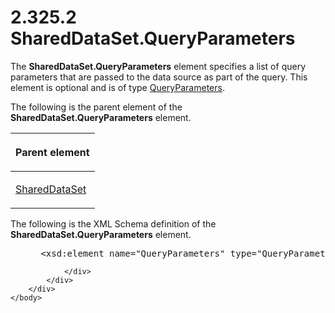<html dir="LTR" xmlns:mshelp="http://msdn.microsoft.com/mshelp" xmlns:ddue="http://ddue.schemas.microsoft.com/authoring/2003/5" xmlns:xlink="http://www.w3.org/1999/xlink" xmlns:tool="http://www.microsoft.com/tooltip">
    <head>
        <meta http-equiv="Content-Type" content="text/html; CHARSET=utf-8"></meta>
        <meta name="save" content="history"></meta>
        <title>2.325.2 SharedDataSet.QueryParameters</title>
        <xml>
            <mshelp:toctitle title="2.325.2 SharedDataSet.QueryParameters"></mshelp:toctitle>
            <mshelp:rltitle title="[MS-RDL]: SharedDataSet.QueryParameters"></mshelp:rltitle>
            <mshelp:keyword index="A" term="00de914e-4656-4dae-a46e-2e74d124758a"></mshelp:keyword>
            <mshelp:attr name="DCSext.ContentType" value="open specification"></mshelp:attr>
            <mshelp:attr name="AssetID" value="00de914e-4656-4dae-a46e-2e74d124758a"></mshelp:attr>
            <mshelp:attr name="TopicType" value="kbRef"></mshelp:attr>
            <mshelp:attr name="DCSext.Title" value="[MS-RDL]: SharedDataSet.QueryParameters" />
        </xml>
    </head>
    <body>
        <div id="header">
            <h1 class="heading">2.325.2 SharedDataSet.QueryParameters</h1>
        </div>
        <div id="mainSection">
            <div id="mainBody">
                <div id="allHistory" class="saveHistory"></div>
                <div id="sectionSection0" class="section" name="collapseableSection">
                    

<p>The <b>SharedDataSet.QueryParameters</b> element specifies a
list of query parameters that are passed to the data source as part of the
query. This element is optional and is of type <a href="081969ed-8ea0-44b5-b492-6778820cda0f.html">QueryParameters</a>.</p>

<p>The following is the parent element of the <b>SharedDataSet.QueryParameters</b>
element.</p>

<table>
 <thead>
  <tr>
   <th>
   <p>Parent element</p>
   </th>
  </tr>
 </thead>
 <tr>
  <td>
  <p><a href="615af007-c5dd-4243-a406-4f1b45adc75c.html">SharedDataSet</a></p>
  </td>
 </tr>
</table>

<p>The following is the XML Schema definition of the <b>SharedDataSet.QueryParameters</b>
element.</p>

<dl>
<dd>
<div><pre> &lt;xsd:element name=&quot;QueryParameters&quot; type=&quot;QueryParametersType&quot; minOccurs=&quot;0&quot; /&gt;
</pre></div>
</dd></dl>


                </div>
            </div>
        </div>
    </body>
</html>